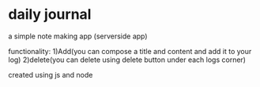 # daily journal

a simple note making app (serverside app)

functionality:
1)Add(you can compose a title and content and add it to your log)
2)delete(you can delete using delete button under each logs corner)

created using js and node
